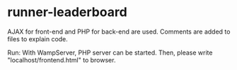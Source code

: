 # runner-leaderboard

AJAX for front-end and PHP for back-end are used. 
Comments are added to files to explain code. 

Run:
With WampServer, PHP server can be started.
Then, please write "localhost/frontend.html" to browser.
